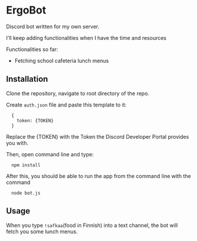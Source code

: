 # ErgoBot
Discord bot written for my own server.

I'll keep adding functionalities when I have the time and resources

Functionalities so far:
 - Fetching school cafeteria lunch menus

## Installation
Clone the repository, navigate to root directory of the repo.

Create ```auth.json``` file and paste this template to it:
```
  {
    token: {TOKEN}
  }
```
Replace the {TOKEN} with the Token the Discord Developer Portal provides you with.

Then, open command line and type:
```
  npm install
```

After this, you should be able to run the app from the command line with the command
```
  node bot.js
```

## Usage
When you type ```!safkaa```(food in Finnish) into a text channel, the bot will fetch you some lunch menus.
